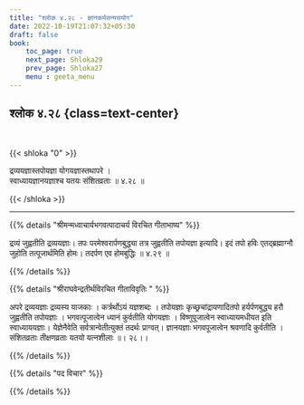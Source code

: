 ```yaml
---
title: "श्लोक ४.२८ - ज्ञानकर्मसन्यसयोग"
date: 2022-10-19T21:07:32+05:30
draft: false
book:
    toc_page: true
    next_page: Shloka29
    prev_page: Shloka27
    menu : geeta_menu
---
```




## श्लोक ४.२८ {class=text-center}

<br/>

{{< shloka  "0"  >}}

द्रव्ययज्ञास्तपोयज्ञा योगयज्ञास्तथापरे ।  
स्वाध्यायज्ञानयज्ञाश्च यतयः संशितव्रताः ॥ ४.२८ ॥

{{< /shloka >}}

---


{{% details "श्रीमन्मध्वाचार्यभगवत्पादाचर्य विरचित  गीताभाष्य" %}}

द्रव्यं जुह्वतीति द्रव्ययज्ञाः। 
तपः परमेश्वरार्पणबुद्ध्या तत्र  जुह्वतीति तपोयज्ञा इत्यादि। 
इदं तपो हविः एतद्ब्रह्माग्नौ जुहोति तत्पूजार्थमिति होमः। 
तदर्पण एव होमबुद्धिः ॥ ४.२९ ॥

{{% /details %}}



{{% details "श्रीराघवेन्द्रतीर्थविरचित गीताविवृतिः " %}}

अपरे द्रव्ययज्ञाः द्रव्यस्य याजकाः । कर्त्रर्थोऽयं यज्ञशब्दः । 
तपोयज्ञाः कृच्छ्रचांद्रायणादितपो हर्यर्पणबुद्ध्य हरौ जुह्वतीति 
तपोयज्ञाः । भगवत्पूजात्वेन ध्यानं कुर्वतीति योगयज्ञाः । 
विष्णुपूजात्वेन स्वाध्यायमधीयत इति स्वाध्याययज्ञाः। 
येज्ञेनैवेति सर्वत्रान्वेतीत्युक्तं तदर्थः  प्राग्वत्‌। 
ज्ञानयज्ञाः भगवपूजात्वेन श्रवणादि
कुर्वतीति । संशितव्रताः तीक्षणव्रताः यतयो यत्नशीलाः ॥। २८।।


{{% /details %}}



{{% details "पद विचार" %}}


{{% /details %}}
